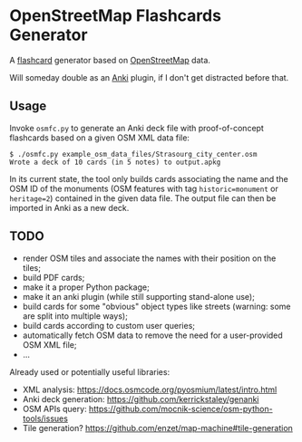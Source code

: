 # OpenStreetMap Flashcards Generator

A [flashcard](https://en.wikipedia.org/wiki/Flashcard) generator based on
[OpenStreetMap](https://wiki.osmfoundation.org/wiki/Main_Page) data.

Will someday double as an [Anki](https://apps.ankiweb.net/) plugin, if I don't
get distracted before that.

## Usage

Invoke `osmfc.py` to generate an Anki deck file with proof-of-concept flashcards
based on a given OSM XML data file:

```console
$ ./osmfc.py example_osm_data_files/Strasourg_city_center.osm
Wrote a deck of 10 cards (in 5 notes) to output.apkg
```

In its current state, the tool only builds cards associating the name and the
OSM ID of the monuments (OSM features with tag `historic=monument` or
`heritage=2`) contained in the given data file. The output file can then be
imported in Anki as a new deck.

## TODO

- render OSM tiles and associate the names with their position on the tiles;
- build PDF cards;
- make it a proper Python package;
- make it an anki plugin (while still supporting stand-alone use);
- build cards for some "obvious" object types like streets (warning: some are
  split into multiple ways);
- build cards according to custom user queries;
- automatically fetch OSM data to remove the need for a user-provided OSM XML
  file;
- ...

Already used or potentially useful libraries:

- XML analysis: <https://docs.osmcode.org/pyosmium/latest/intro.html>
- Anki deck generation: <https://github.com/kerrickstaley/genanki>
- OSM APIs query: <https://github.com/mocnik-science/osm-python-tools/issues>
- Tile generation? <https://github.com/enzet/map-machine#tile-generation>
